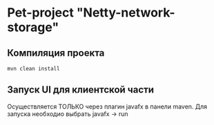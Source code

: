 # Pet-project "Netty-network-storage"

## Компиляция проекта
`mvn clean install`

## Запуск UI для клиентской части
Осуществляется ТОЛЬКО через плагин javafx в панели maven. Для запуска необходио выбрать javafx -> run
